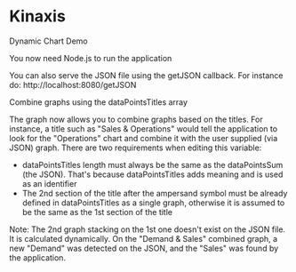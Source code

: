 # Kinaxis
Dynamic Chart Demo

You now need Node.js to run the application

You can also serve the JSON file using the getJSON callback. For instance do:
http://localhost:8080/getJSON

Combine graphs using the dataPointsTitles array

The graph now allows you to combine graphs based on the titles. For instance, a title such as "Sales & Operations" would tell the application to look for the "Operations" chart and combine it with the user supplied (via JSON) graph. There are two requirements when editing this variable:
- dataPointsTitles length must always be the same as the dataPointsSum (the JSON). That's because dataPointsTitles adds meaning and is used as an identifier
- The 2nd section of the title after the ampersand symbol must be already defined in dataPointsTitles as a single graph, otherwise it is assumed to be the same as the 1st section of the title

Note: The 2nd graph stacking on the 1st one doesn't exist on the JSON file. It is calculated dynamically. On the "Demand & Sales" combined graph, a new "Demand" was detected on the JSON, and the "Sales" was found by the application. 
